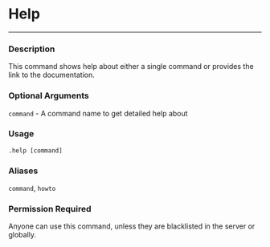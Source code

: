 # Help
---
### Description
This command shows help about either a single command or provides the link to the documentation.
### Optional Arguments
`command` - A command name to get detailed help about
### Usage
```
.help [command]
```
### Aliases
`command`, `howto`
### Permission Required
Anyone can use this command, unless they are blacklisted in the server or globally.
